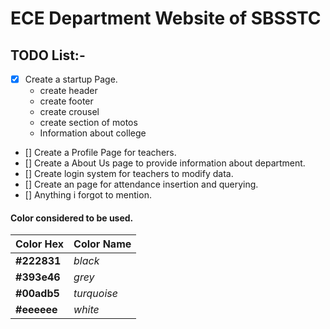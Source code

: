 # ECE Department Website of SBSSTC

## TODO List:-

- [x] Create a startup Page.
  - create header
  - create footer
  - create crousel
  - create section of motos
  - Information about college
- [] Create a Profile Page for teachers.
- [] Create a About Us page to provide information about department.
- [] Create login system for teachers to modify data.
- [] Create an page for attendance insertion and querying.
- [] Anything i forgot to mention.

#### Color considered to be used.

| Color Hex   | Color Name  |
| ----------- | ----------- |
| **#222831** | _black_     |
| **#393e46** | _grey_      |
| **#00adb5** | _turquoise_ |
| **#eeeeee** | _white_     |
